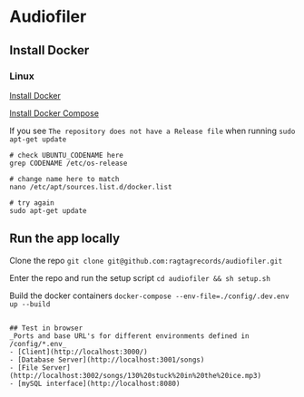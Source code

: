 # Audiofiler

## Install Docker

### Linux
[Install Docker](https://docs.docker.com/engine/install/ubuntu/)

[Install Docker Compose](https://docs.docker.com/compose/install/linux/#install-using-the-repository)

If you see `The repository does not have a Release file` when running `sudo apt-get update`
```
# check UBUNTU_CODENAME here
grep CODENAME /etc/os-release

# change name here to match
nano /etc/apt/sources.list.d/docker.list

# try again
sudo apt-get update
```

## Run the app locally

Clone the repo
`git clone git@github.com:ragtagrecords/audiofiler.git`

Enter the repo and run the setup script
`cd audiofiler && sh setup.sh`

Build the docker containers
`docker-compose --env-file=./config/.dev.env up --build`
```

## Test in browser
_Ports and base URL's for different environments defined in /config/*.env_
- [Client](http://localhost:3000/)
- [Database Server](http://localhost:3001/songs)
- [File Server](http://localhost:3002/songs/130%20stuck%20in%20the%20ice.mp3)
- [mySQL interface](http://localhost:8080)

